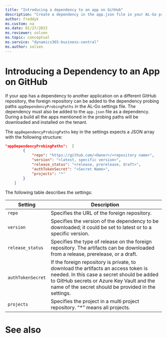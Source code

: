 ```yaml
---
title: "Introducing a dependency to an app on GitHub"
description: "Create a dependency in the app.json file in your AL-Go project for Business Central."
author: freddyk
ms.custom: na
ms.date: 01/27/2022
ms.reviewer: solsen
ms.topic: conceptual
ms.service: "dynamics365-business-central"
ms.author: solsen
---
```



# Introducing a Dependency to an App on GitHub

If your app has a dependency to another application on a different GitHub repository, the foreign repository can be added to the dependency probing paths `appDependencyProbingPaths` in the AL-Go settings file. The dependency must also be added to the `app.json` file as a dependency. During a build all the apps mentioned in the probing paths will be downloaded and installed on the tenant.

The `appDependencyProbingPaths` key in the settings expects a JSON array with the following structure:

```json
"appDependencyProbingPaths":  [
        {
            "repo": "https://github.com/<Owner>/<repository name>",
            "version": "<latest, specific version>",
            "release_status": "<release, prerelease, draft>",
            "authTokenSecret": "<Secret Name>",
            "projects": "*"
        }
    ]

```

The following table describes the settings:

|Setting|Description|
|-------|-----------|
|`repo`|Specifies the URL of the foreign repository.|
|`version`|Specifies the version of the dependency to be downloaded; it could be set to latest or to a specific version.|
|`release_status`|Specifies the type of release on the foreign repository. The artifacts can be downloaded from a release, prerelease, or a draft.|
|`authTokenSecret`|If the foreign repository is private, to download the artifacts an access token is needed. In this case a secret should be added to GitHub secrets or Azure Key Vault and the name of the secret should be provided in the settings.|
|`projects`|Specifies the project in a multi project repository. “*” means all projects.|

# See also